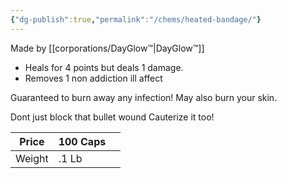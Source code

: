 ```yaml
---
{"dg-publish":true,"permalink":"/chems/heated-bandage/"}
---
```




Made by [[corporations/DayGlow™\|DayGlow™]] 

- Heals for 4 points but deals 1 damage.
- Removes 1 non addiction ill affect

Guaranteed to burn away any infection! May also burn your skin.

Dont just block that bullet wound Cauterize it too!


| Price  | 100 Caps |     |
| ------ | -------- | --- |
| Weight | .1 Lb    |     |
<b class="left-thead"></b>
